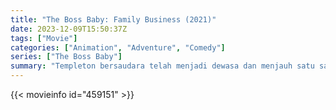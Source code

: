 ```yaml
---
title: "The Boss Baby: Family Business (2021)"
date: 2023-12-09T15:50:37Z
tags: ["Movie"]
categories: ["Animation", "Adventure", "Comedy"]
series: ["The Boss Baby"]
summary: "Templeton bersaudara telah menjadi dewasa dan menjauh satu sama lain, namun bos baru dengan pendekatan mutakhir akan menyatukan mereka kembali - dan menginspirasi bisnis keluarga baru."
---
```


<mux-player stream-type="on-demand"
src="https://kp3d-my.sharepoint.com/personal/ryoo_kp3d_onmicrosoft_com/_layouts/15/download.aspx?share=EWs2L4T1z3tEli9P18pFdFQBa-etpaK65g2jo09Ml4vcdA" prefer-playback="mse" controls>

</mux-player>


{{< movieinfo id="459151" >}}

<script src="https://cdn.jsdelivr.net/npm/@mux/mux-player"></script>

 <script type="application/ld+json ">
{
"@context": "https://schema.org/",
"@type": "VideoObject",
"name": "The Boss Baby: Family Business (2021)",
"contentUrl": "https://stream.mux.com/7C1GNYkFKbT6epUcSbKlvV01Y8NCkGJUEApdKoHek1Zk.m3u8",
"thumbnailUrl": "https://www.themoviedb.org/t/p/original/7glW6gLIPjO2cKeF1kyw26xb84Y.jpg?width=314&fit_mode=preserve&time=25",
"uploadDate": "2023-12-09T15:50:37Z",
}

</script>